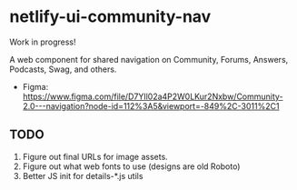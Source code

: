 # netlify-ui-community-nav

Work in progress!

A web component for shared navigation on Community, Forums, Answers, Podcasts, Swag, and others.

* Figma: https://www.figma.com/file/D7YIl02a4P2W0LKur2Nxbw/Community-2.0---navigation?node-id=112%3A5&viewport=-849%2C-3011%2C1

## TODO

1. Figure out final URLs for image assets.
2. Figure out what web fonts to use (designs are old Roboto)
3. Better JS init for details-*.js utils
